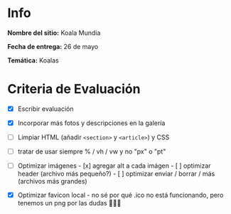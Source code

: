 # Info
**Nombre del sitio:** Koala Mundia

**Fecha de entrega:** 26 de mayo

**Temática:** Koalas

# Criteria de Evaluación

- [x]    Escribir evaluación

- [x]    Incorporar más fotos y descripciones en la galería
   
- [ ]    Limpiar HTML (añadir `<section>` y `<article>`) y CSS
 - [ ] tratar de usar siempre % / vh / vw y no "px" o "pt"

- [ ]    Optimizar imágenes
          - [x] agregar alt a cada imágen
          - [ ] optimizar header (archivo más pequeño?)
          - [ ] optimizar enviar / borrar / más (archivos más grandes)

- [x]    Optimizar favicon local
          - no sé por qué .ico no está funcionando,
               pero tenemos un png por las dudas 🤷🏽‍♀️
